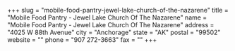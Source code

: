 +++
slug = "mobile-food-pantry-jewel-lake-church-of-the-nazarene"
title = "Mobile Food Pantry - Jewel Lake Church Of The Nazarene"
name = "Mobile Food Pantry - Jewel Lake Church Of The Nazarene"
address = "4025 W 88th Avenue"
city = "Anchorage"
state = "AK"
postal = "99502"
website = ""
phone = "907 272-3663"
fax = ""
+++
